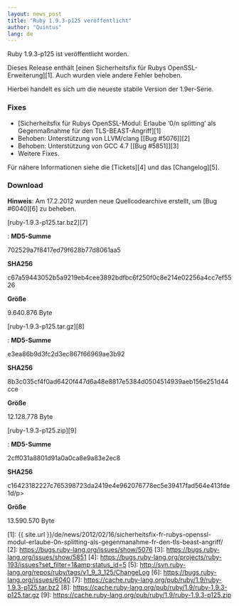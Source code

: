 ```yaml
---
layout: news_post
title: "Ruby 1.9.3-p125 veröffentlicht"
author: "Quintus"
lang: de
---
```


Ruby 1.9.3-p125 ist veröffentlicht worden.

Dieses Release enthält [einen Sicherheitsfix für Rubys
OpenSSL-Erweiterung][1]. Auch wurden viele andere Fehler behoben.

Hierbei handelt es sich um die neueste stabile Version der 1.9er-Serie.

### Fixes

* [Sicherheitsfix für Rubys OpenSSL-Modul: Erlaube ‘0/n splitting’ als
  Gegenmaßnahme für den TLS-BEAST-Angriff][1]
* Behoben: Unterstützung von LLVM/clang [\[Bug #5076\]][2]
* Behoben: Unterstützung von GCC 4.7 [\[Bug #5851\]][3]
* Weitere Fixes.

Für nähere Informationen siehe die [Tickets][4] und das [Changelog][5].

### Download

**Hinweis**\: Am 17.2.2012 wurden neue Quellcodearchive erstellt, um
[Bug #6040][6] zu beheben.

[ruby-1.9.3-p125.tar.bz2][7]

: **MD5-Summe**

  702529a7f8417ed79f628b77d8061aa5

  **SHA256**

  c67a59443052b5a9219eb4cee3892bdfbc6f250f0c8e214e02256a4cc7ef5526

  **Größe**

  9\.640.876 Byte

[ruby-1.9.3-p125.tar.gz][8]

: **MD5-Summe**

  e3ea86b9d3fc2d3ec867f66969ae3b92

  **SHA256**

  8b3c035cf4f0ad6420f447d6a48e8817e5384d0504514939aeb156e251d44cce

  **Größe**

  12\.128.778 Byte

[ruby-1.9.3-p125.zip][9]

: **MD5-Summe**

  2cff031a8801d91a0a0ca8e9a83e2ec8

  **SHA256**

  c16423182227c765398723da2419e4e962076778ec5e39417fad564e413fde1d/p&gt;

  **Größe**

  13\.590.570 Byte



[1]: {{ site.url }}/de/news/2012/02/16/sicherheitsfix-fr-rubys-openssl-modul-erlaube-0n-splitting-als-gegenmanahme-fr-den-tls-beast-angriff/
[2]: https://bugs.ruby-lang.org/issues/show/5076
[3]: https://bugs.ruby-lang.org/issues/show/5851
[4]: https://bugs.ruby-lang.org/projects/ruby-193/issues?set_filter=1&amp;status_id=5
[5]: http://svn.ruby-lang.org/repos/ruby/tags/v1_9_3_125/ChangeLog
[6]: https://bugs.ruby-lang.org/issues/6040
[7]: https://cache.ruby-lang.org/pub/ruby/1.9/ruby-1.9.3-p125.tar.bz2
[8]: https://cache.ruby-lang.org/pub/ruby/1.9/ruby-1.9.3-p125.tar.gz
[9]: https://cache.ruby-lang.org/pub/ruby/1.9/ruby-1.9.3-p125.zip
